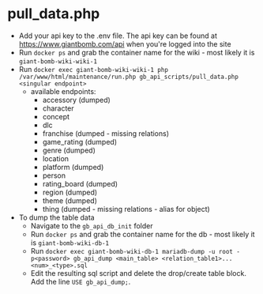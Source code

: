 # pull_data.php

- Add your api key to the .env file. The api key can be found at https://www.giantbomb.com/api when you're logged into the site
- Run `docker ps` and grab the container name for the wiki - most likely it is `giant-bomb-wiki-wiki-1`
- Run `docker exec giant-bomb-wiki-wiki-1 php /var/www/html/maintenance/run.php gb_api_scripts/pull_data.php <singular endpoint>`
  - available endpoints:
    - accessory (dumped)
    - character
    - concept
    - dlc
    - franchise (dumped - missing relations)
    - game_rating (dumped)
    - genre (dumped)
    - location
    - platform (dumped)
    - person
    - rating_board (dumped)
    - region (dumped)
    - theme (dumped)
    - thing (dumped - missing relations - alias for object)
- To dump the table data
  - Navigate to the `gb_api_db_init` folder
  - Run `docker ps` and grab the container name for the db - most likely it is `giant-bomb-wiki-db-1`
  - Run `docker exec giant-bomb-wiki-db-1 mariadb-dump -u root -p<password> gb_api_dump <main_table> <relation_table1>... <num>_<type>.sql`
  - Edit the resulting sql script and delete the drop/create table block. Add the line `USE gb_api_dump;`.
